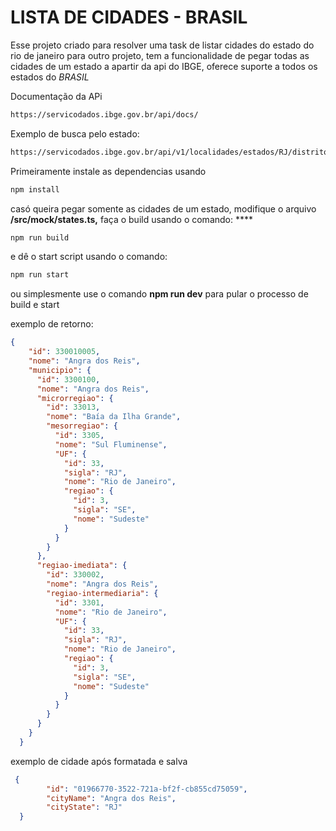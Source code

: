 # LISTA DE CIDADES - BRASIL

Esse projeto criado para resolver uma task de listar cidades do estado do rio de janeiro para outro projeto, tem a funcionalidade de pegar todas as cidades de um estado a apartir da api do IBGE, oferece suporte a todos os estados do *BRASIL*

Documentação da APi

```bash
https://servicodados.ibge.gov.br/api/docs/
```

Exemplo de busca pelo estado: 

```bash
https://servicodados.ibge.gov.br/api/v1/localidades/estados/RJ/distritos
```

Primeiramente instale as dependencias usando

```bash
npm install
```

casó queira pegar somente as cidades de um estado, modifique o arquivo **/src/mock/states.ts,** faça o build usando o comando:  ****

```bash
npm run build
```

e dê o start script usando o comando:

 

```bash
npm run start
```

ou simplesmente use o comando **npm run dev** para pular o processo de build e start

exemplo de retorno:

```json
{
    "id": 330010005,
    "nome": "Angra dos Reis",
    "municipio": {
      "id": 3300100,
      "nome": "Angra dos Reis",
      "microrregiao": {
        "id": 33013,
        "nome": "Baía da Ilha Grande",
        "mesorregiao": {
          "id": 3305,
          "nome": "Sul Fluminense",
          "UF": {
            "id": 33,
            "sigla": "RJ",
            "nome": "Rio de Janeiro",
            "regiao": {
              "id": 3,
              "sigla": "SE",
              "nome": "Sudeste"
            }
          }
        }
      },
      "regiao-imediata": {
        "id": 330002,
        "nome": "Angra dos Reis",
        "regiao-intermediaria": {
          "id": 3301,
          "nome": "Rio de Janeiro",
          "UF": {
            "id": 33,
            "sigla": "RJ",
            "nome": "Rio de Janeiro",
            "regiao": {
              "id": 3,
              "sigla": "SE",
              "nome": "Sudeste"
            }
          }
        }
      }
    }
  }
```

exemplo de cidade após formatada e salva

```json
 {
        "id": "01966770-3522-721a-bf2f-cb855cd75059",
        "cityName": "Angra dos Reis",
        "cityState": "RJ"
  }
```



